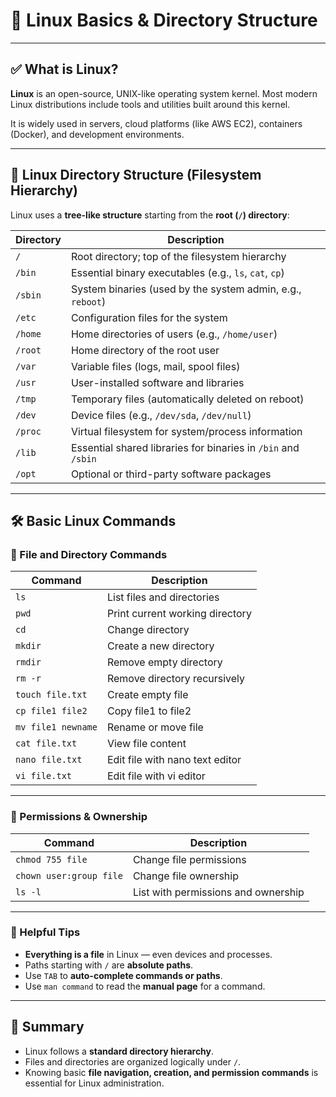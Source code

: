 # 🐧 Linux Basics & Directory Structure

---

## ✅ What is Linux?

**Linux** is an open-source, UNIX-like operating system kernel. Most modern Linux distributions include tools and utilities built around this kernel.

It is widely used in servers, cloud platforms (like AWS EC2), containers (Docker), and development environments.

---

## 📂 Linux Directory Structure (Filesystem Hierarchy)

Linux uses a **tree-like structure** starting from the **root (`/`) directory**:

| Directory | Description |
|-----------|-------------|
| `/`       | Root directory; top of the filesystem hierarchy |
| `/bin`    | Essential binary executables (e.g., `ls`, `cat`, `cp`) |
| `/sbin`   | System binaries (used by the system admin, e.g., `reboot`) |
| `/etc`    | Configuration files for the system |
| `/home`   | Home directories of users (e.g., `/home/user`) |
| `/root`   | Home directory of the root user |
| `/var`    | Variable files (logs, mail, spool files) |
| `/usr`    | User-installed software and libraries |
| `/tmp`    | Temporary files (automatically deleted on reboot) |
| `/dev`    | Device files (e.g., `/dev/sda`, `/dev/null`) |
| `/proc`   | Virtual filesystem for system/process information |
| `/lib`    | Essential shared libraries for binaries in `/bin` and `/sbin` |
| `/opt`    | Optional or third-party software packages |

---

## 🛠️ Basic Linux Commands

### 📁 File and Directory Commands

| Command              | Description                        |
|----------------------|------------------------------------|
| `ls`                 | List files and directories         |
| `pwd`                | Print current working directory    |
| `cd`                 | Change directory                   |
| `mkdir`              | Create a new directory             |
| `rmdir`              | Remove empty directory             |
| `rm -r`              | Remove directory recursively       |
| `touch file.txt`     | Create empty file                  |
| `cp file1 file2`     | Copy file1 to file2                |
| `mv file1 newname`   | Rename or move file                |
| `cat file.txt`       | View file content                  |
| `nano file.txt`      | Edit file with nano text editor    |
| `vi file.txt`        | Edit file with vi editor           |

---

### 🔐 Permissions & Ownership

| Command                       | Description                             |
|-------------------------------|-----------------------------------------|
| `chmod 755 file`              | Change file permissions                 |
| `chown user:group file`       | Change file ownership                   |
| `ls -l`                       | List with permissions and ownership     |

---

### 🧠 Helpful Tips

- **Everything is a file** in Linux — even devices and processes.
- Paths starting with `/` are **absolute paths**.
- Use `TAB` to **auto-complete commands or paths**.
- Use `man command` to read the **manual page** for a command.

---

## 🧾 Summary

- Linux follows a **standard directory hierarchy**.
- Files and directories are organized logically under `/`.
- Knowing basic **file navigation, creation, and permission commands** is essential for Linux administration.

